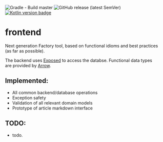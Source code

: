 ![Gradle - Build master](https://github.com/lukasrieger/frontend/workflows/Gradle%20-%20Build%20master/badge.svg)
![GitHub release (latest SemVer)](https://img.shields.io/github/v/release/lukasrieger/frontend)
[![Kotlin version badge](https://img.shields.io/badge/kotlin-1.3-blue.svg)](https://kotlinlang.org/docs/reference/whatsnew13.html)
# frontend
Next generation Factory tool, based on functional idioms and best practices (as far as possible).

The backend uses [Exposed](https://github.com/JetBrains/Exposed) to access the databse. Functional data types are provided by [Arrow](https://github.com/arrow-kt/arrow).

## Implemented:
  - All common backend/database operations
  - Exception safety 
  - Validation of all relevant domain models
  - Prototype of article markdown interface

## TODO:
  - todo.
